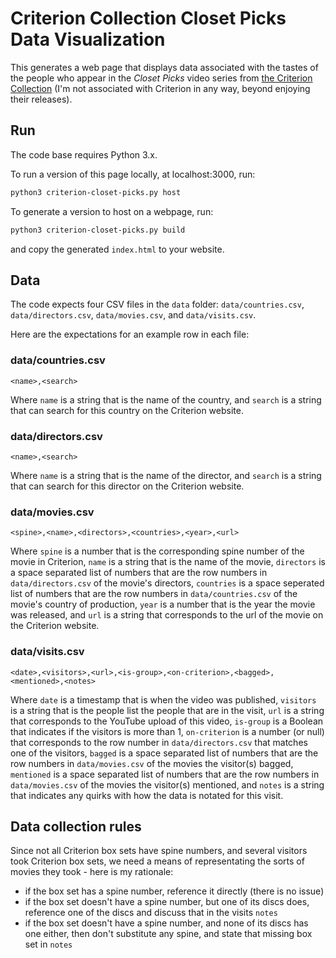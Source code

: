 # Criterion Collection Closet Picks Data Visualization

This generates a web page that displays data associated with the tastes of the people who appear in the _Closet Picks_ video series from [the Criterion Collection](https://criterion.com) (I'm not associated with Criterion in any way, beyond enjoying their releases).

## Run

The code base requires Python 3.x.

To run a version of this page locally, at localhost:3000, run:

``` bash
python3 criterion-closet-picks.py host
```

To generate a version to host on a webpage, run:

``` bash
python3 criterion-closet-picks.py build
```
and copy the generated `index.html` to your website.

## Data
The code expects four CSV files in the `data` folder: `data/countries.csv`, `data/directors.csv`, `data/movies.csv`, and `data/visits.csv`.

Here are the expectations for an example row in each file:

### data/countries.csv

``` csv
<name>,<search>
```
Where `name` is a string that is the name of the country, and `search` is a string that can search for this country on the Criterion website.

### data/directors.csv

``` csv
<name>,<search>
```
Where `name` is a string that is the name of the director, and `search` is a string that can search for this director on the Criterion website.

### data/movies.csv

``` csv
<spine>,<name>,<directors>,<countries>,<year>,<url>
```
Where `spine` is a number that is the corresponding spine number of the movie in Criterion, `name` is a string that is the name of the movie, `directors` is a space separated list of numbers that are the row numbers in `data/directors.csv` of the movie's directors, `countries` is a space seperated list of numbers that are the row numbers in `data/countries.csv` of the movie's country of production, `year` is a number that is the year the movie was released, and `url` is a string that corresponds to the url of the movie on the Criterion website.

### data/visits.csv

``` csv
<date>,<visitors>,<url>,<is-group>,<on-criterion>,<bagged>,<mentioned>,<notes>
```
Where `date` is a timestamp that is when the video was published, `visitors` is a string that is the people list the people that are in the visit, `url` is a string that corresponds to the YouTube upload of this video, `is-group` is a Boolean that indicates if the visitors is more than 1, `on-criterion` is a number (or null) that corresponds to the row number in `data/directors.csv` that matches one of the visitors, `bagged` is a space separated list of numbers that are the row numbers in `data/movies.csv` of the movies the visitor(s) bagged, `mentioned` is a space separated list of numbers that are the row numbers in `data/movies.csv` of the movies the visitor(s) mentioned, and `notes` is a string that indicates any quirks with how the data is notated for this visit.

## Data collection rules

Since not all Criterion box sets have spine numbers, and several visitors took Criterion box sets, we need a means of representating the sorts of movies they took - here is my rationale:

- if the box set has a spine number, reference it directly (there is no issue)
- if the box set doesn't have a spine number, but one of its discs does, reference one of the discs and discuss that in the visits `notes`
- if the box set doesn't have a spine number, and none of its discs has one either, then don't substitute any spine, and state that missing box set in `notes`

